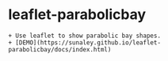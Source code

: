 # leaflet-parabolicbay
    + Use leaflet to show parabolic bay shapes.
    + [DEMO](https://sunaley.github.io/leaflet-parabolicbay/docs/index.html)
